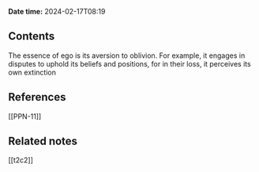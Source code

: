 **Date time:** 2024-02-17T08:19
## Contents
The essence of ego is its aversion to oblivion. 
For example, it engages in disputes to uphold its beliefs and positions, for in their loss, it perceives its own extinction
## References
[[PPN-11]]

## Related notes
[[t2c2]]

